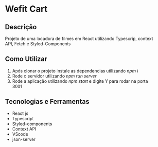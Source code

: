 # Wefit Cart

## Descrição

Projeto de uma locadora de filmes em React utilizando Typescrip, context API, Fetch e Styled-Components

## Como Utilizar

1. Após clonar o projeto instale as dependencias utilizando _npm i_
1. Rode o servidor utilizando _npm run server_
1. Rode a aplicação utilizando _npm start_ e digite Y para rodar na porta 3001

## Tecnologias e Ferramentas
* React js
* Typescript
* Styled-components
* Context API
* VScode
* json-server
